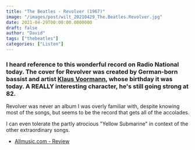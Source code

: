 ```yaml
---
title: "The Beatles - Revolver (1967)"
image: "/images/post/wilt_20210429_The.Beatles.Revolver.jpg"
date: 2021-04-29T00:00:00.0000000
draft: false
author: "David"
tags: ["thebeatles"]
categories: ["Listen"]
---
```

### I heard reference to this wonderful record on Radio National today. The cover for Revolver was created by German-born bassist and artist [Klaus Voormann](https://en.wikipedia.org/wiki/Klaus_Voormann), whose birthday it was today. A REALLY interesting character, he's still going strong at 82.

 Revolver was never an album I was overly familiar with, despite knowing most of the songs, but seems to be the record that gets all of the accolades. 

 I can even tolerate the partly atrocious "Yellow Submarine" in context of the other extraordinary songs.

-  [Allmusic.com - Review](https://www.allmusic.com/album/revolver-mw0000189174)